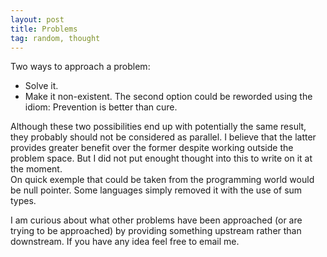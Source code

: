 ```yaml
---
layout: post
title: Problems
tag: random, thought
---
```


Two ways to approach a problem:
* Solve it.
* Make it non-existent.
The second option could be reworded using the idiom: Prevention is better than cure.

Although these two possibilities end up with potentially the same result, they probably should not be considered as parallel.
I believe that the latter provides greater benefit over the former despite working outside the problem space. But I did not put enought thought into this to write on it at the moment.  
On quick exemple that could be taken from the programming world would be null pointer. Some languages simply removed it with the use of sum types.

I am curious about what other problems have been approached (or are trying to be approached) by providing something upstream rather than downstream.
If you have any idea feel free to email me.
